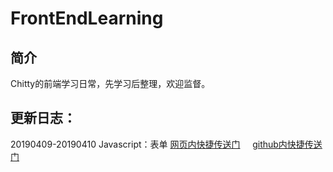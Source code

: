 # FrontEndLearning 
## 简介

Chitty的前端学习日常，先学习后整理，欢迎监督。

## 更新日志：

20190409-20190410 Javascript：表单 [网页内快捷传送门](https://yiichitty.github.io/FrontEndLearning/Javascript/Form) &nbsp;  &nbsp;  [github内快捷传送门](https://github.com/YiiChitty/FrontEndLearning/blob/master/Javascript/Form.md)

